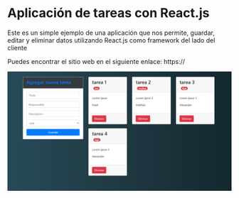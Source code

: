 <!DOCTYPE html>
<html lang="en">
    <head>
        <meta charset="UTF-8">
        <meta name="viewport" content="width=device-width, initial-scale=1.0">
        <link href="https://cdn.jsdelivr.net/npm/bootstrap@5.0.0-beta1/dist/css/bootstrap.min.css" rel="stylesheet" integrity="sha384-giJF6kkoqNQ00vy+HMDP7azOuL0xtbfIcaT9wjKHr8RbDVddVHyTfAAsrekwKmP1" crossorigin="anonymous">
    </head>
    <body>
        <div class="container">
            <h1>Aplicación de tareas con React.js</h1>
            <p>Este es un simple ejemplo de una aplicación que nos permite, guardar, editar y eliminar datos utilizando React.js como framework del lado del cliente
            </p>
            <p> Puedes encontrar el sitio web en el siguiente enlace: https://</p>
            <p></p>
            <img src="raeact.PNG" alt="">
            <br/>
        </div>
    </body>
</html>